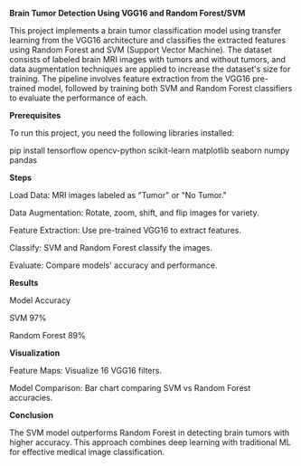 **Brain Tumor Detection Using VGG16 and Random Forest/SVM**

This project implements a brain tumor classification model using transfer learning from the VGG16 architecture and classifies the extracted features using Random Forest and SVM (Support Vector Machine). The dataset consists of labeled brain MRI images with tumors and without tumors, and data augmentation techniques are applied to increase the dataset's size for training. The pipeline involves feature extraction from the VGG16 pre-trained model, followed by training both SVM and Random Forest classifiers to evaluate the performance of each.




**Prerequisites**

To run this project, you need the following libraries installed:

pip install tensorflow opencv-python scikit-learn matplotlib seaborn numpy pandas




**Steps**

Load Data: MRI images labeled as "Tumor" or "No Tumor."

Data Augmentation: Rotate, zoom, shift, and flip images for variety.

Feature Extraction: Use pre-trained VGG16 to extract features.

Classify: SVM and Random Forest classify the images.

Evaluate: Compare models' accuracy and performance.




**Results**

Model	Accuracy

SVM	97%

Random Forest	89%




**Visualization**

Feature Maps: Visualize 16 VGG16 filters.

Model Comparison: Bar chart comparing SVM vs Random Forest accuracies.




**Conclusion**

The SVM model outperforms Random Forest in detecting brain tumors with higher accuracy. This approach combines deep learning with traditional ML for effective medical image classification.

